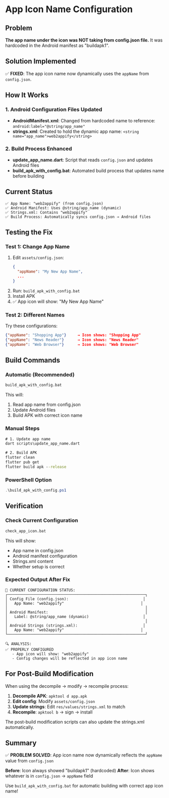 # App Icon Name Configuration

## Problem

**The app name under the icon was NOT taking from config.json file.** It was hardcoded in the Android manifest as "buildapk1".

## Solution Implemented

✅ **FIXED**: The app icon name now dynamically uses the `appName` from `config.json`.

## How It Works

### 1. Android Configuration Files Updated

- **AndroidManifest.xml**: Changed from hardcoded name to reference: `android:label="@string/app_name"`
- **strings.xml**: Created to hold the dynamic app name: `<string name="app_name">web2appify</string>`

### 2. Build Process Enhanced

- **update_app_name.dart**: Script that reads `config.json` and updates Android files
- **build_apk_with_config.bat**: Automated build process that updates name before building

## Current Status

```
✅ App Name: "web2appify" (from config.json)
✅ Android Manifest: Uses @string/app_name (dynamic)
✅ Strings.xml: Contains "web2appify"
✅ Build Process: Automatically syncs config.json → Android files
```

## Testing the Fix

### Test 1: Change App Name

1. Edit `assets/config.json`:
   ```json
   {
     "appName": "My New App Name",
     ...
   }
   ```
2. Run: `build_apk_with_config.bat`
3. Install APK
4. ✅ App icon will show: "My New App Name"

### Test 2: Different Names

Try these configurations:

```json
{"appName": "Shopping App"}     → Icon shows: "Shopping App"
{"appName": "News Reader"}      → Icon shows: "News Reader"
{"appName": "Web Browser"}      → Icon shows: "Web Browser"
```

## Build Commands

### Automatic (Recommended)

```cmd
build_apk_with_config.bat
```

This will:

1. Read app name from config.json
2. Update Android files
3. Build APK with correct icon name

### Manual Steps

```cmd
# 1. Update app name
dart scripts\update_app_name.dart

# 2. Build APK
flutter clean
flutter pub get
flutter build apk --release
```

### PowerShell Option

```powershell
.\build_apk_with_config.ps1
```

## Verification

### Check Current Configuration

```cmd
check_app_icon.bat
```

This will show:

- App name in config.json
- Android manifest configuration
- Strings.xml content
- Whether setup is correct

### Expected Output After Fix

```
📱 CURRENT CONFIGURATION STATUS:
┌─────────────────────────────────────────────────────────────┐
│ Config File (config.json):                                 │
│   App Name: "web2appify"                                  │
│                                                             │
│ Android Manifest:                                           │
│   Label: @string/app_name (dynamic)                        │
│                                                             │
│ Android Strings (strings.xml):                             │
│   App Name: "web2appify"                                  │
└─────────────────────────────────────────────────────────────┘

🔍 ANALYSIS:
✅ PROPERLY CONFIGURED
   - App icon will show: "web2appify"
   - Config changes will be reflected in app icon name
```

## For Post-Build Modification

When using the decompile → modify → recompile process:

1. **Decompile APK**: `apktool d app.apk`
2. **Edit config**: Modify `assets/config.json`
3. **Update strings**: Edit `res/values/strings.xml` to match
4. **Recompile**: `apktool b` → sign → install

The post-build modification scripts can also update the strings.xml automatically.

## Summary

✅ **PROBLEM SOLVED**: App icon name now dynamically reflects the `appName` value from `config.json`

**Before**: Icon always showed "buildapk1" (hardcoded)
**After**: Icon shows whatever is in `config.json` → `appName` field

Use `build_apk_with_config.bat` for automatic building with correct app icon name!
